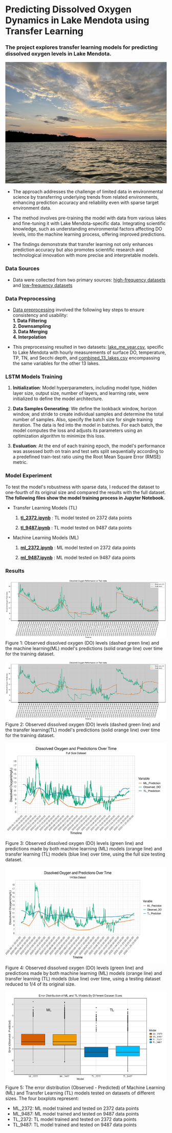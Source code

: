 # Predicting Dissolved Oxygen Dynamics in Lake Mendota using Transfer Learning
### The project explores transfer learning models for predicting dissolved oxygen levels in Lake Mendota. 
![lake mendota](./images/IMG_3365.jpg)
- The approach addresses the challenge of limited data in environmental science by transferring underlying trends from related environments, enhancing prediction accuracy and reliability even with sparse target environment data. 

- The method involves pre-training the model with data from various lakes and fine-tuning it with Lake Mendota-specific data. Integrating scientific knowledge, such as understanding environmental factors affecting DO levels, into the machine learning process, offering improved predictions. 

- The findings demonstrate that transfer learning not only enhances prediction accuracy but also promotes scientific research and technological innovation with more precise and interpretable models.

### Data Sources
-  Data were collected from two primary sources: [high-frequency datasets](https://drive.google.com/drive/folders/1SzX_l1dh_bPDzhLVMQ3JXg4JciRa8Ca3?usp=drive_link) and [low-frequency datasets](https://drive.google.com/drive/folders/1NQlAPDdyQ6qlAD4XcJvFIkxsWLLUrEHr?usp=drive_link)

### Data Preprocessing
- [Data preprocessing](./20_lakes_data.Rmd) involved the following key steps to ensure consistency and usability:  
  **1. Data Filtering**  
  **2. Downsampling**  
  **3. Data Merging**  
  **4. Interpolation**  
 
- This preprocessing resulted in two datasets: [lake_me_year.csv](./lakes21_parquet/lake_me_year.csv), specific to Lake Mendota with hourly measurements of surface DO, temperature, TP, TN, and Secchi depth, and [combined_13_lakes.csv](./lakes21_parquet/combined_13_lakes.csv) encompassing the same variables for the other 13 lakes.

### LSTM Models Training
  1.	**Initialization**: Model hyperparameters, including model type, hidden layer size, output size, number of layers, and learning rate, were initialized to define the model architecture.
  
  2.	**Data Samples Generating**: We define the lookback window, horizon window, and stride to create individual samples and determine the total number of samples. Also, specify the batch size for single training iteration. The data is fed into the model in batches. For each batch, the model computes the loss and adjusts its parameters using an optimization algorithm to minimize this loss.
 	
  3.  **Evaluation**: At the end of each training epoch, the model's performance was assessed both on train and test sets split sequentially according to a predefined train-test ratio using the Root Mean Square Error (RMSE) metric.

### Model Experiment

To test the model's robustness with sparse data, I reduced the dataset to one-fourth of its original size and compared the results with the full dataset. 
**The following files show the model training process in Jupyter Notebook.**

- Transfer Learning Models (TL)
  1. **[tl_2372.ipynb](./lakes21_parquet/tl_2372.ipynb)** : TL model tested on 2372 data points

  2. **[tl_9487.ipynb](./lakes21_parquet/tl_9487.ipynb)** : TL model tested on 9487 data points


- Machine Learning Models (ML)
  1. **[ml_2372.ipynb](./lakes21_parquet/ml_2372.ipynb)** : ML model tested on 2372 data points

  2. **[ml_9487.ipynb](./lakes21_parquet/ml_9487.ipynb)** : ML model tested on 9487 data points
 
### Results

![ML_training_result](./images/ML_training_result.png)
Figure 1: Observed dissolved oxygen (DO) levels (dashed green line) and the machine learning(ML) model's predictions (solid orange line) over time for the training dataset.

![TL_training_result](./images/TL_training_result.png)
Figure 2: Observed dissolved oxygen (DO) levels (dashed green line) and the transfer learning(TL) model's predictions (solid orange line) over time for the training dataset.

![Testing_full](./images/testing_full.png)
Figure 3: Observed dissolved oxygen (DO) levels (green line) and predictions made by both machine learning (ML) models (orange line) and transfer learning (TL) models (blue line) over time, using the full size testing dataset.

![Testing_onefourth](./images/testing_onefourth.png)
Figure 4: Observed dissolved oxygen (DO) levels (green line) and predictions made by both machine learning (ML) models (orange line) and transfer learning (TL) models (blue line) over time, using a testing dataset reduced to 1/4 of its original size.

![boxplot](./images/boxplot.png)
Figure 5: The error distribution (Observed - Predicted) of Machine Learning (ML) and Transfer Learning (TL) models tested on datasets of different sizes. The four boxplots represent:
 
- ML_2372: ML model trained and tested on 2372 data points
- ML_9487: ML model trained and tested on 9487 data points
- TL_2372: TL model trained and tested on 2372 data points
- TL_9487: TL model trained and tested on 9487 data points




